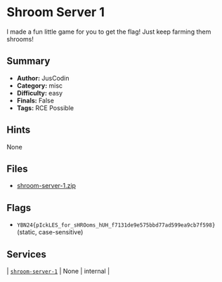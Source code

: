# Shroom Server 1
I made a fun little game for you to get the flag! Just keep farming them shrooms!

## Summary
- **Author:** JusCodin
- **Category:** misc
- **Difficulty:** easy
- **Finals:** False
- **Tags:** RCE Possible

## Hints
None

## Files
- [shroom-server-1.zip](<dist/shroom-server-1.zip>)

## Flags
- `YBN24{pIckLES_for_sHROoms_hUH_f7131de9e575bbd77ad599ea9cb7f598}` (static, case-sensitive)

## Services
| [`shroom-server-1`](<service/shroom-server-1>) | None | internal |
